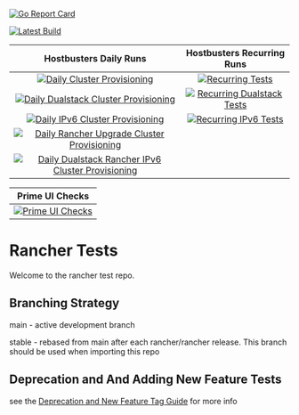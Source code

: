 
[![Go Report Card](https://goreportcard.com/badge/github.com/rancher/tests)](https://goreportcard.com/report/github.com/rancher/tests)

[![Latest Build](https://github.com/rancher/tests/actions/workflows/ci.yml/badge.svg)](https://github.com/rancher/tests/actions/workflows/ci.yml)


| **Hostbusters Daily Runs** | **Hostbusters Recurring Runs** |
|:--------------:|:------------------:|
| [![Daily Cluster Provisioning](https://github.com/rancher/tests/actions/workflows/daily-cluster-provisioning.yml/badge.svg)](https://github.com/rancher/tests/actions/workflows/daily-cluster-provisioning.yml) | [![Recurring Tests](https://github.com/rancher/tests/actions/workflows/recurring-tests.yml/badge.svg)](https://github.com/rancher/tests/actions/workflows/recurring-tests.yml) |
| [![Daily Dualstack Cluster Provisioning](https://github.com/rancher/tests/actions/workflows/daily-dualstack-cluster-provisioning.yml/badge.svg)](https://github.com/rancher/tests/actions/workflows/daily-dualstack-cluster-provisioning.yml) | [![Recurring Dualstack Tests](https://github.com/rancher/tests/actions/workflows/recurring-dualstack-tests.yml/badge.svg)](https://github.com/rancher/tests/actions/workflows/recurring-dualstack-tests.yml) |
| [![Daily IPv6 Cluster Provisioning](https://github.com/rancher/tests/actions/workflows/daily-ipv6-cluster-provisioning.yml/badge.svg)](https://github.com/rancher/tests/actions/workflows/daily-ipv6-cluster-provisioning.yml) | [![Recurring IPv6 Tests](https://github.com/rancher/tests/actions/workflows/recurring-ipv6-tests.yml/badge.svg)](https://github.com/rancher/tests/actions/workflows/recurring-ipv6-tests.yml) |
| [![Daily Rancher Upgrade Cluster Provisioning](https://github.com/rancher/tests/actions/workflows/daily-rancher-upgrade-cluster-provisioning.yml/badge.svg)](https://github.com/rancher/tests/actions/workflows/daily-rancher-upgrade-cluster-provisioning.yml) |  |
| [![Daily Dualstack Rancher IPv6 Cluster Provisioning](https://github.com/rancher/tests/actions/workflows/daily-dualstack-rancher-ipv6-cluster-provisioning.yml/badge.svg)](https://github.com/rancher/tests/actions/workflows/daily-dualstack-rancher-ipv6-cluster-provisioning.yml) | |

| **Prime UI Checks** |
|:----------------:|
 [![Prime UI Checks](https://github.com/rancher/tests/actions/workflows/post-release-prime.yml/badge.svg)](https://github.com/rancher/tests/actions/workflows/post-release-prime.yml) | |

# Rancher Tests

Welcome to the rancher test repo. 

## Branching Strategy

main - active development branch

stable - rebased from main after each rancher/rancher release. This branch should be used when importing this repo

## Deprecation and And Adding New Feature Tests
see the [Deprecation and New Feature Tag Guide](./TAG_GUIDE.md) for more info